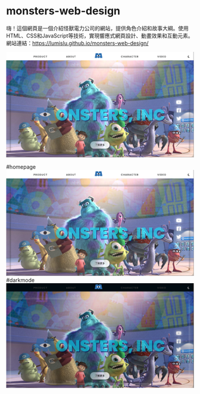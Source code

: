 # monsters-web-design


嗨！這個網頁是一個介紹怪獸電力公司的網站，提供角色介紹和故事大綱。使用HTML、CSS和JavaScript等技術，實現響應式網頁設計、動畫效果和互動元素。
網站連結：https://lumislu.github.io/monsters-web-design/


[![IMAGE ALT TEXT](./assets/homepage.png)](https://youtu.be/ysvldJzazts "monsters-web-design")



#homepage
![homepage.](./assets/homepage.png)
#darkmode
![darkmode](./assets/darkmode.png)

